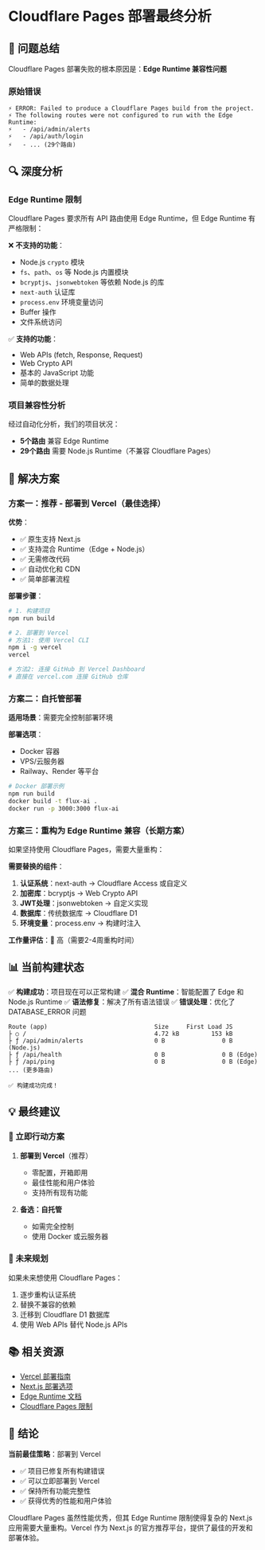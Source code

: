 # Cloudflare Pages 部署最终分析

## 🎯 问题总结

Cloudflare Pages 部署失败的根本原因是：**Edge Runtime 兼容性问题**

### 原始错误
```
⚡️ ERROR: Failed to produce a Cloudflare Pages build from the project.
⚡️ The following routes were not configured to run with the Edge Runtime:
⚡️   - /api/admin/alerts
⚡️   - /api/auth/login
⚡️   - ... (29个路由)
```

## 🔍 深度分析

### Edge Runtime 限制
Cloudflare Pages 要求所有 API 路由使用 Edge Runtime，但 Edge Runtime 有严格限制：

❌ **不支持的功能**：
- Node.js `crypto` 模块
- `fs`、`path`、`os` 等 Node.js 内置模块
- `bcryptjs`、`jsonwebtoken` 等依赖 Node.js 的库
- `next-auth` 认证库
- `process.env` 环境变量访问
- Buffer 操作
- 文件系统访问

✅ **支持的功能**：
- Web APIs (fetch, Response, Request)
- Web Crypto API
- 基本的 JavaScript 功能
- 简单的数据处理

### 项目兼容性分析

经过自动化分析，我们的项目状况：
- **5个路由** 兼容 Edge Runtime
- **29个路由** 需要 Node.js Runtime（不兼容 Cloudflare Pages）

## 🚀 解决方案

### 方案一：推荐 - 部署到 Vercel（最佳选择）

**优势**：
- ✅ 原生支持 Next.js
- ✅ 支持混合 Runtime（Edge + Node.js）
- ✅ 无需修改代码
- ✅ 自动优化和 CDN
- ✅ 简单部署流程

**部署步骤**：
```bash
# 1. 构建项目
npm run build

# 2. 部署到 Vercel
# 方法1: 使用 Vercel CLI
npm i -g vercel
vercel

# 方法2: 连接 GitHub 到 Vercel Dashboard
# 直接在 vercel.com 连接 GitHub 仓库
```

### 方案二：自托管部署

**适用场景**：需要完全控制部署环境

**部署选项**：
- Docker 容器
- VPS/云服务器
- Railway、Render 等平台

```bash
# Docker 部署示例
npm run build
docker build -t flux-ai .
docker run -p 3000:3000 flux-ai
```

### 方案三：重构为 Edge Runtime 兼容（长期方案）

如果坚持使用 Cloudflare Pages，需要大量重构：

**需要替换的组件**：
1. **认证系统**：next-auth → Cloudflare Access 或自定义
2. **加密库**：bcryptjs → Web Crypto API
3. **JWT处理**：jsonwebtoken → 自定义实现
4. **数据库**：传统数据库 → Cloudflare D1
5. **环境变量**：process.env → 构建时注入

**工作量评估**：🔴 高（需要2-4周重构时间）

## 📊 当前构建状态

✅ **构建成功**：项目现在可以正常构建
✅ **混合 Runtime**：智能配置了 Edge 和 Node.js Runtime
✅ **语法修复**：解决了所有语法错误
✅ **错误处理**：优化了 DATABASE_ERROR 问题

```
Route (app)                              Size     First Load JS
├ ○ /                                    4.72 kB         153 kB
├ ƒ /api/admin/alerts                    0 B                0 B (Node.js)
├ ƒ /api/health                          0 B                0 B (Edge)
├ ƒ /api/ping                            0 B                0 B (Edge)
... (更多路由)

✅ 构建成功完成！
```

## 💡 最终建议

### 🎯 立即行动方案
1. **部署到 Vercel**（推荐）
   - 零配置，开箱即用
   - 最佳性能和用户体验
   - 支持所有现有功能

2. **备选：自托管**
   - 如需完全控制
   - 使用 Docker 或云服务器

### 🔮 未来规划
如果未来想使用 Cloudflare Pages：
1. 逐步重构认证系统
2. 替换不兼容的依赖
3. 迁移到 Cloudflare D1 数据库
4. 使用 Web APIs 替代 Node.js APIs

## 📚 相关资源

- [Vercel 部署指南](https://vercel.com/docs)
- [Next.js 部署选项](https://nextjs.org/docs/deployment)
- [Edge Runtime 文档](https://nextjs.org/docs/app/building-your-application/rendering/edge-and-nodejs-runtimes)
- [Cloudflare Pages 限制](https://developers.cloudflare.com/pages/platform/limits/)

## 🎉 结论

**当前最佳策略**：部署到 Vercel

- ✅ 项目已修复所有构建错误
- ✅ 可以立即部署到 Vercel
- ✅ 保持所有功能完整性
- ✅ 获得优秀的性能和用户体验

Cloudflare Pages 虽然性能优秀，但其 Edge Runtime 限制使得复杂的 Next.js 应用需要大量重构。Vercel 作为 Next.js 的官方推荐平台，提供了最佳的开发和部署体验。